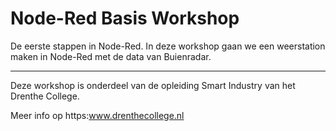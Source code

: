 # Node-Red Basis Workshop
De eerste stappen in Node-Red. In deze workshop gaan we een weerstation maken in Node-Red met de data van Buienradar. 

------

Deze workshop is onderdeel van de opleiding Smart Industry van het Drenthe College.

Meer info op https:www.drenthecollege.nl

